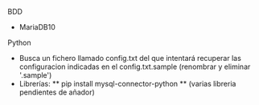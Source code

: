 BDD
* MariaDB10

Python
* Busca un fichero llamado config.txt del que intentará recuperar las configuracion indicadas en el config.txt.sample (renombrar y eliminar '.sample')
* Librerías:
** pip install mysql-connector-python
** (varias libreria pendientes de añador)
